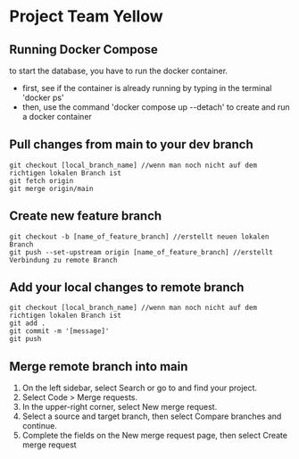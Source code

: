 # Project Team Yellow

## Running Docker Compose 
to start the database, you have to run the docker container.
 - first, see if the container is already running by typing in the terminal 'docker ps'
 - then, use the command 'docker compose up --detach' to create and run a docker container



## Pull changes from main to your dev branch
```
git checkout [local_branch_name] //wenn man noch nicht auf dem richtigen lokalen Branch ist
git fetch origin       
git merge origin/main
```

## Create new feature branch
```
git checkout -b [name_of_feature_branch] //erstellt neuen lokalen Branch
git push --set-upstream origin [name_of_feature_branch] //erstellt Verbindung zu remote Branch

```

## Add your local changes to remote branch
```
git checkout [local_branch_name] //wenn man noch nicht auf dem richtigen lokalen Branch ist
git add .
git commit -m '[message]'
git push
```

## Merge remote branch into main
1. On the left sidebar, select Search or go to and find your project.
2. Select Code > Merge requests.
3. In the upper-right corner, select New merge request.
4. Select a source and target branch, then select Compare branches and continue.
5. Complete the fields on the New merge request page, then select Create merge request

